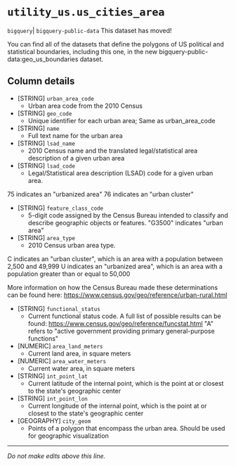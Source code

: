 # `utility_us.us_cities_area`
`bigquery`| `bigquery-public-data`
This dataset has moved!

You can find all of the datasets that define the polygons of US political and statistical boundaries, including this one, in the new bigquery-public-data:geo_us_boundaries dataset.

## Column details
* [STRING]    `urban_area_code`
  - Urban area code from the 2010 Census
* [STRING]    `geo_code`
  - Unique identifier for each urban area; Same as urban_area_code
* [STRING]    `name`
  - Full text name for the urban area
* [STRING]    `lsad_name`
  - 2010 Census name and the translated legal/statistical area description of a given urban area
* [STRING]    `lsad_code`
  - Legal/Statistical area description (LSAD) code for a given urban area. 

75 indicates an "urbanized area"
76 indicates an "urban cluster"
* [STRING]    `feature_class_code`
  - 5-digit code assigned by the Census Bureau intended to classify and describe geographic objects or features. 
"G3500" indicates "urban area"
* [STRING]    `area_type`
  - 2010 Census urban area type. 

C indicates an "urban cluster", which is an area with a population between 2,500 and 49,999 
U indicates an "urbanized area", which is an area with a population greater than or equal to 50,000

More information on how the Census Bureau made these determinations can be found here: https://www.census.gov/geo/reference/urban-rural.html
* [STRING]    `functional_status`
  - Current functional status code. A full list of possible results can be found: https://www.census.gov/geo/reference/funcstat.html 
"A" refers to "active government providing primary general-purpose functions"
* [NUMERIC]   `area_land_meters`
  - Current land area, in square meters
* [NUMERIC]   `area_water_meters`
  - Current water area, in square meters
* [STRING]    `int_point_lat`
  - Current latitude of the internal point, which is the point at or closest to the state's geographic center
* [STRING]    `int_point_lon`
  - Current longitude of the internal point, which is the point at or closest to the state's geographic center
* [GEOGRAPHY] `city_geom`
  - Points of a polygon that encompass the urban area. Should be used for geographic visualization

-------------------------------------------------------------------------------
*Do not make edits above this line.*
